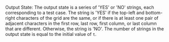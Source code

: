 Output State: The output state is a series of 'YES' or 'NO' strings, each corresponding to a test case. The string is 'YES' if the top-left and bottom-right characters of the grid are the same, or if there is at least one pair of adjacent characters in the first row, last row, first column, or last column that are different. Otherwise, the string is 'NO'. The number of strings in the output state is equal to the initial value of `t`.